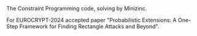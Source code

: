 # 
The Constraint Programming code, solving by Minizinc.

For EUROCRYPT-2024 accepted paper "Probabilistic Extensions: A One-Step Framework for Finding Rectangle Attacks and Beyond".
